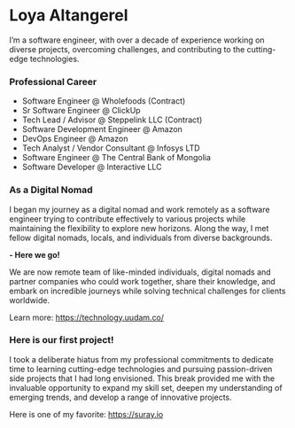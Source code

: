 # Loya Altangerel
I’m a software engineer, with over a decade of experience working on diverse projects, overcoming challenges, and contributing to the cutting-edge technologies.

### Professional Career

- Software Engineer @ Wholefoods (Contract)
- Sr Software Engineer @ ClickUp
- Tech Lead / Advisor @ Steppelink LLC (Contract)
- Software Development Engineer @ Amazon
- DevOps Engineer @ Amazon
- Tech Analyst / Vendor Consultant @ Infosys LTD
- Software Engineer @ The Central Bank of Mongolia
- Software Developer @ Interactive LLC

### As a Digital Nomad

I began my journey as a digital nomad and work remotely as a software engineer trying to contribute effectively to various projects while maintaining the flexibility to explore new horizons. Along the way, I met fellow digital nomads, locals, and individuals from diverse backgrounds.

**- Here we go!**

We are now remote team of like-minded individuals, digital nomads and partner companies who could work together, share their knowledge, and embark on incredible journeys while solving technical challenges for clients worldwide.

Learn more: https://technology.uudam.co/

### Here is our first project!

I took a deliberate hiatus from my professional commitments to dedicate time to learning cutting-edge technologies and pursuing passion-driven side projects that I had long envisioned. This break provided me with the invaluable opportunity to expand my skill set, deepen my understanding of emerging trends, and develop a range of innovative projects.

Here is one of my favorite: https://suray.io
